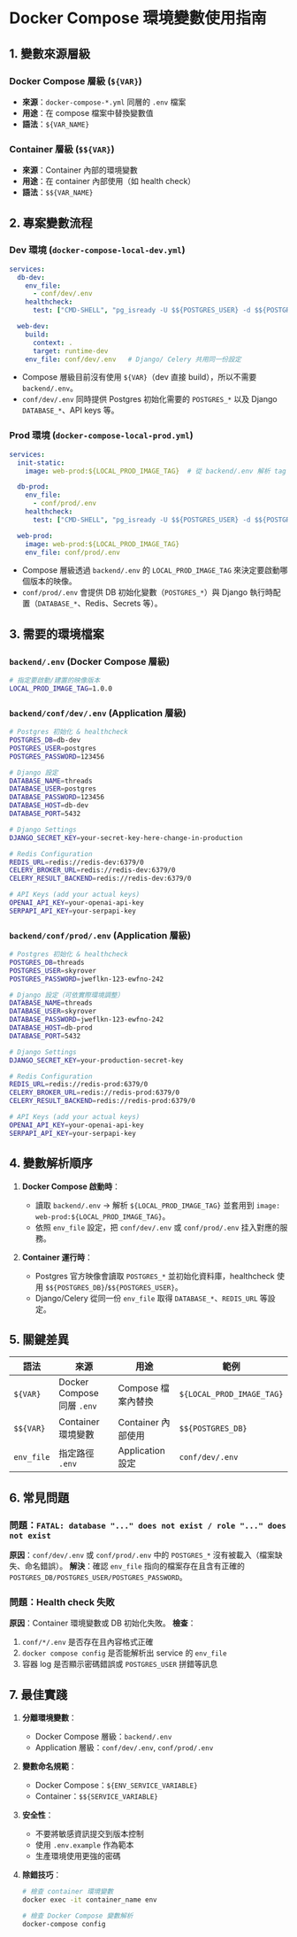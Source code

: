 # Docker Compose 環境變數使用指南

## 1. 變數來源層級

### Docker Compose 層級 (`${VAR}`)
- **來源**：`docker-compose-*.yml` 同層的 `.env` 檔案
- **用途**：在 compose 檔案中替換變數值
- **語法**：`${VAR_NAME}`

### Container 層級 (`$${VAR}`)
- **來源**：Container 內部的環境變數
- **用途**：在 container 內部使用（如 health check）
- **語法**：`$${VAR_NAME}`

## 2. 專案變數流程

### Dev 環境 (`docker-compose-local-dev.yml`)

```yaml
services:
  db-dev:
    env_file:
      - conf/dev/.env
    healthcheck:
      test: ["CMD-SHELL", "pg_isready -U $${POSTGRES_USER} -d $${POSTGRES_DB}"]

  web-dev:
    build:
      context: .
      target: runtime-dev
    env_file: conf/dev/.env   # Django/ Celery 共用同一份設定
```

- Compose 層級目前沒有使用 `${VAR}`（dev 直接 build），所以不需要 `backend/.env`。
- `conf/dev/.env` 同時提供 Postgres 初始化需要的 `POSTGRES_*` 以及 Django `DATABASE_*`、API keys 等。

### Prod 環境 (`docker-compose-local-prod.yml`)

```yaml
services:
  init-static:
    image: web-prod:${LOCAL_PROD_IMAGE_TAG}  # 從 backend/.env 解析 tag

  db-prod:
    env_file:
      - conf/prod/.env
    healthcheck:
      test: ["CMD-SHELL", "pg_isready -U $${POSTGRES_USER} -d $${POSTGRES_DB}"]

  web-prod:
    image: web-prod:${LOCAL_PROD_IMAGE_TAG}
    env_file: conf/prod/.env
```

- Compose 層級透過 `backend/.env` 的 `LOCAL_PROD_IMAGE_TAG` 來決定要啟動哪個版本的映像。
- `conf/prod/.env` 會提供 DB 初始化變數（`POSTGRES_*`）與 Django 執行時配置（`DATABASE_*`、Redis、Secrets 等）。

## 3. 需要的環境檔案

### `backend/.env` (Docker Compose 層級)
```bash
# 指定要啟動/建置的映像版本
LOCAL_PROD_IMAGE_TAG=1.0.0
```

### `backend/conf/dev/.env` (Application 層級)
```bash
# Postgres 初始化 & healthcheck
POSTGRES_DB=db-dev
POSTGRES_USER=postgres
POSTGRES_PASSWORD=123456

# Django 設定
DATABASE_NAME=threads
DATABASE_USER=postgres
DATABASE_PASSWORD=123456
DATABASE_HOST=db-dev
DATABASE_PORT=5432

# Django Settings
DJANGO_SECRET_KEY=your-secret-key-here-change-in-production

# Redis Configuration
REDIS_URL=redis://redis-dev:6379/0
CELERY_BROKER_URL=redis://redis-dev:6379/0
CELERY_RESULT_BACKEND=redis://redis-dev:6379/0

# API Keys (add your actual keys)
OPENAI_API_KEY=your-openai-api-key
SERPAPI_API_KEY=your-serpapi-key
```

### `backend/conf/prod/.env` (Application 層級)
```bash
# Postgres 初始化 & healthcheck
POSTGRES_DB=threads
POSTGRES_USER=skyrover
POSTGRES_PASSWORD=jweflkn-123-ewfno-242

# Django 設定（可依實際環境調整）
DATABASE_NAME=threads
DATABASE_USER=skyrover
DATABASE_PASSWORD=jweflkn-123-ewfno-242
DATABASE_HOST=db-prod
DATABASE_PORT=5432

# Django Settings
DJANGO_SECRET_KEY=your-production-secret-key

# Redis Configuration
REDIS_URL=redis://redis-prod:6379/0
CELERY_BROKER_URL=redis://redis-prod:6379/0
CELERY_RESULT_BACKEND=redis://redis-prod:6379/0

# API Keys (add your actual keys)
OPENAI_API_KEY=your-openai-api-key
SERPAPI_API_KEY=your-serpapi-key
```

## 4. 變數解析順序

1. **Docker Compose 啟動時**：
   - 讀取 `backend/.env` → 解析 `${LOCAL_PROD_IMAGE_TAG}` 並套用到 `image: web-prod:${LOCAL_PROD_IMAGE_TAG}`。
   - 依照 `env_file` 設定，把 `conf/dev/.env` 或 `conf/prod/.env` 挂入對應的服務。

2. **Container 運行時**：
   - Postgres 官方映像會讀取 `POSTGRES_*` 並初始化資料庫，healthcheck 使用 `$${POSTGRES_DB}`/`$${POSTGRES_USER}`。
   - Django/Celery 從同一份 `env_file` 取得 `DATABASE_*`、`REDIS_URL` 等設定。

## 5. 關鍵差異

| 語法 | 來源 | 用途 | 範例 |
|------|------|------|------|
| `${VAR}` | Docker Compose 同層 `.env` | Compose 檔案內替換 | `${LOCAL_PROD_IMAGE_TAG}` |
| `$${VAR}` | Container 環境變數 | Container 內部使用 | `$${POSTGRES_DB}` |
| `env_file` | 指定路徑 `.env` | Application 設定 | `conf/dev/.env` |

## 6. 常見問題

### 問題：`FATAL: database "..." does not exist / role "..." does not exist`
**原因**：`conf/dev/.env` 或 `conf/prod/.env` 中的 `POSTGRES_*` 沒有被載入（檔案缺失、命名錯誤）。
**解決**：確認 `env_file` 指向的檔案存在且含有正確的 `POSTGRES_DB/POSTGRES_USER/POSTGRES_PASSWORD`。

### 問題：Health check 失敗
**原因**：Container 環境變數或 DB 初始化失敗。
**檢查**：
1. `conf/*/.env` 是否存在且內容格式正確
2. `docker compose config` 是否能解析出 service 的 `env_file`
3. 容器 log 是否顯示密碼錯誤或 `POSTGRES_USER` 拼錯等訊息

## 7. 最佳實踐

1. **分離環境變數**：
   - Docker Compose 層級：`backend/.env`
   - Application 層級：`conf/dev/.env`, `conf/prod/.env`

2. **變數命名規範**：
   - Docker Compose：`${ENV_SERVICE_VARIABLE}`
   - Container：`$${SERVICE_VARIABLE}`

3. **安全性**：
   - 不要將敏感資訊提交到版本控制
   - 使用 `.env.example` 作為範本
   - 生產環境使用更強的密碼

4. **除錯技巧**：
   ```bash
   # 檢查 container 環境變數
   docker exec -it container_name env
   
   # 檢查 Docker Compose 變數解析
   docker-compose config
   ```
